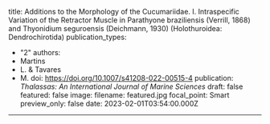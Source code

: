 title: Additions to the Morphology of the Cucumariidae. I. Intraspecific Variation of the Retractor Muscle in Parathyone braziliensis (Verrill, 1868) and Thyonidium seguroensis (Deichmann, 1930) (Holothuroidea:
Dendrochirotida)
publication_types:
  - "2"
authors:
  - Martins
  - L. & Tavares
  - M. 
doi: https://doi.org/10.1007/s41208-022-00515-4
publication: _Thalassas: An International Journal of Marine Sciences_
draft: false
featured: false
image:
  filename: featured.jpg
  focal_point: Smart
  preview_only: false
date: 2023-02-01T03:54:00.000Z
---
